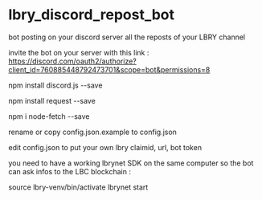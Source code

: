 # lbry_discord_repost_bot
bot posting on your discord server all the reposts of your LBRY channel

invite the bot on your server with this link  :
https://discord.com/oauth2/authorize?client_id=760885448792473701&scope=bot&permissions=8

  npm install discord.js --save

  npm install request --save

  npm i node-fetch --save

rename or copy config.json.example to config.json

edit config.json to put your own lbry claimid, url, bot token 

you need to have a working lbrynet SDK on the same computer so the bot can ask infos to the LBC blockchain : 

source lbry-venv/bin/activate
lbrynet start


